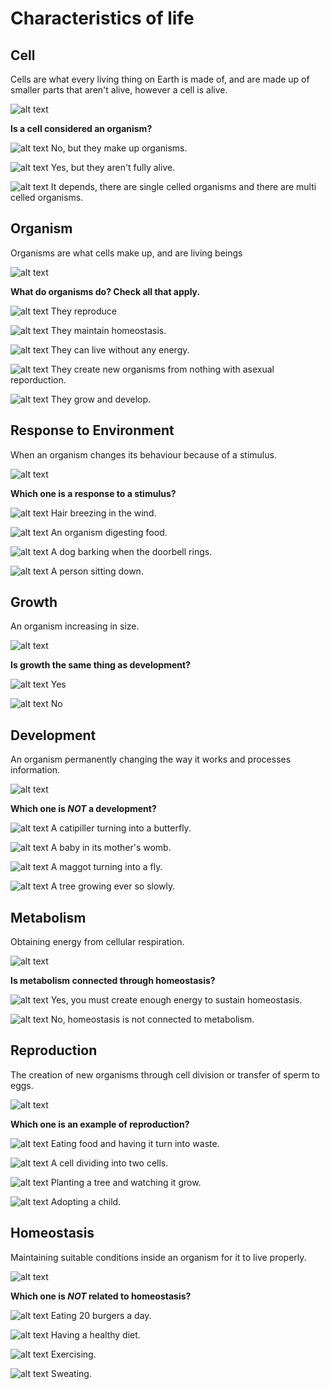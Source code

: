 # Characteristics of life
## Cell
>

Cells are what every living thing on Earth is made of, and are made up of smaller parts that aren't alive, however a cell is alive.

![alt text](cell.jfif "cell")

**Is a cell considered an organism?**

![alt text](opencircle.png "opencircle")
No, but they make up organisms.

![alt text](opencircle.png "opencircle") 
Yes, but they aren't fully alive.

![alt text](closedcircle.png "closed circle")
It depends, there are single celled organisms and there are multi celled organisms.


## Organism
>

Organisms are what cells make up, and are living beings

![alt text](organism.jfif "organism")

**What do organisms do? Check all that apply.**

![alt text](closedcircle.png "closedcircle")
They reproduce

![alt text](closedcircle.png "closedcircle")
They maintain homeostasis.

![alt text](opencircle.png "opencircle")
They can live without any energy.

![alt text](opencircle.png "opencircle")
They create new organisms from nothing with asexual reporduction.

![alt text](closedcircle.png "closedcircle")
They grow and develop.


## Response to Environment
>

When an organism changes its behaviour because of a stimulus.

![alt text](scared.jfif "scared")

**Which one is a response to a stimulus?**

![alt text](opencircle.png "opencircle")
Hair breezing in the wind.

![alt text](opencircle.png "opencircle")
An organism digesting food.

![alt text](closedcircle.png "closedcircle")
A dog barking when the doorbell rings.

![alt text](opencircle.png "opencircle")
A person sitting down.


## Growth
>

An organism increasing in size.

![alt text](growth.jfif "growth")

**Is growth the same thing as development?**

![alt text](opencircle.png "opencircle")
Yes

![alt text](closedcircle.png "closedcircle")
No


## Development
>

An organism permanently changing the way it works and processes information.

![alt text](development.jfif "development")

**Which one is _NOT_ a development?**

![alt text](opencircle.png "opencircle")
A catipiller turning into a butterfly.

![alt text](opencircle.png "opencircle")
A baby in its mother's womb.

![alt text](opencircle.png "opencircle")
A maggot turning into a fly.

![alt text](closedcircle.png "closedcircle")
A tree growing ever so slowly.


## Metabolism
>

Obtaining energy from cellular respiration.

![alt text](metabolism.jfif "metabolism")

**Is metabolism connected through homeostasis?**

![alt text](closedcircle.png "closedcircle")
Yes, you must create enough energy to sustain homeostasis.

![alt text](opencircle.png "opencircle")
No, homeostasis is not connected to metabolism.


## Reproduction
>

The creation of new organisms through cell division or transfer of sperm to eggs.

![alt text](reproduction.jfif "reproduction")

**Which one is an example of reproduction?**

![alt text](opencircle.png "opencircle")
Eating food and having it turn into waste.

![alt text](closedcircle.png "closedcircle")
A cell dividing into two cells.

![alt text](opencircle.png "opencircle")
Planting a tree and watching it grow.

![alt text](opencircle.png "opencircle")
Adopting a child.


## Homeostasis
>

Maintaining suitable conditions inside an organism for it to live properly.

![alt text](homeostasis.jfif "homeostasis")

**Which one is _NOT_ related to homeostasis?**

![alt text](closedcircle.png "closedcircle")
Eating 20 burgers a day.

![alt text](opencircle.png "opencircle")
Having a healthy diet.

![alt text](opencircle.png "opencircle")
Exercising.

![alt text](opencircle.png "opencircle")
Sweating.
